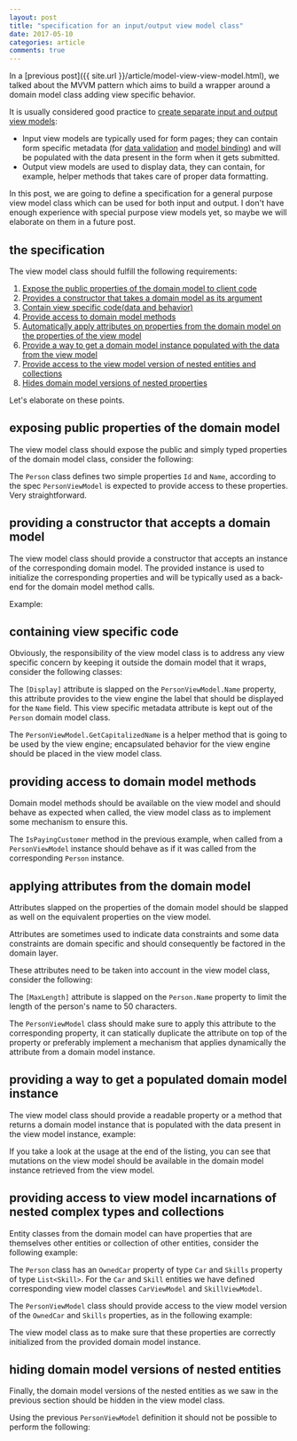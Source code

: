 ```yaml
---
layout: post
title: "specification for an input/output view model class"
date: 2017-05-10
categories: article
comments: true
---
```


In a [previous post]({{ site.url }}/article/model-view-view-model.html), we talked about the MVVM pattern which aims to build a wrapper around a domain model class adding view specific behavior.

It is usually considered good practice to [create separate input and output view models](https://maxtoroq.github.io/2012/07/patterns-for-aspnet-mvc-plugins-viewmodels.htmls): 

- Input view models are typically used for form pages; they can contain form specific metadata (for [data validation](https://docs.microsoft.com/en-us/aspnet/core/mvc/models/validation) and [model binding](https://docs.microsoft.com/en-us/aspnet/core/mvc/models/model-binding)) and will be populated with the data present in the form when it gets submitted.
- Output view models are used to display data, they can contain, for example, helper methods that takes care of proper data formatting.

In this post, we are going to define a specification for a general purpose view model class which can be used for both input and output. I don't have enough experience with special purpose view models yet, so maybe we will elaborate on them in a future post.

## the specification

The view model class should fulfill the following requirements:

1.	[Expose the public properties of the domain model to client code](#spec1)
2.	[Provides a constructor that takes a domain model as its argument](#spec2) 
3.	[Contain view specific code(data and behavior)](#spec3)
4.	[Provide access to domain model methods](#spec4)
5.	[Automatically apply attributes on properties from the domain model on the properties of the view model](#spec5)
6.	[Provide a way to get a domain model instance populated with the data from the view model](#spec6)
7.	[Provide access to the view model version of nested entities and collections](#spec7)
8.	[Hides domain model versions of nested properties](#spec8)

Let's elaborate on these points.

<h2 id="spec1">exposing public properties of the domain model</h2>

The view model class should expose the public and simply typed properties of the domain model class, consider the following:

<script src="https://gist.github.com/MissaouiChedy/d691a69db41237c3497149156f3b2173.js"></script>

The `Person` class defines two simple properties `Id` and `Name`, according to the spec `PersonViewModel` is expected to provide access to these properties. Very straightforward.

<h2 id="spec2">providing a constructor that accepts a domain model</h2>

The view model class should provide a constructor that accepts an instance of the corresponding domain model. The provided instance is used to initialize the corresponding properties and will be typically used as a back-end for the domain model method calls.

Example:
<script src="https://gist.github.com/MissaouiChedy/f3e0ed27ac6a3489d067ff80549e5516.js"></script>
<h2 id="spec3">containing view specific code</h2>

Obviously, the responsibility of the view model class is to address any view specific concern by keeping it outside the domain model that it wraps, consider the following classes:

<script src="https://gist.github.com/MissaouiChedy/d7bc3dc67214ccb2a33e032a28fe70e4.js"></script>

The `[Display]` attribute is slapped on the `PersonViewModel.Name` property, this attribute provides to the view engine the label that should be displayed for the `Name` field. This view specific metadata attribute is kept out of the `Person` domain model class.

The `PersonViewModel.GetCapitalizedName` is a helper method that is going to be used by the view engine; encapsulated behavior for the view engine should be placed in the view model class. 

<h2 id="spec4">providing access to domain model methods</h2>

Domain model methods should be available on the view model and should behave as expected when called, the view model class as to implement some mechanism to ensure this.

<script src="https://gist.github.com/MissaouiChedy/c753664ade0e2bdd4dadedfcd845ccc0.js"></script>

The `IsPayingCustomer` method in the previous example, when called from a `PersonViewModel` instance should behave as if it was called from the corresponding `Person` instance.

<h2 id="spec5">applying attributes from the domain model</h2>

Attributes slapped on the properties of the domain model should be slapped as well on the equivalent properties on the view model. 

Attributes are sometimes used to indicate data constraints and some data constraints are domain specific and should consequently be factored in the domain layer.

These attributes need to be taken into account in the view model class, consider the following:

<script src="https://gist.github.com/MissaouiChedy/51e35063b1faeb4fcf90b12d1b1bae7f.js"></script>

The `[MaxLength]` attribute is slapped on the `Person.Name` property to limit the length of the person's name to 50 characters.

The `PersonViewModel` class should make sure to apply this attribute to the corresponding property, it can statically duplicate the attribute on top of the property or preferably implement a mechanism that applies dynamically the attribute from a domain model instance. 

<h2 id="spec6">providing a way to get a populated domain model instance</h2>

The view model class should provide a readable property or a method that returns a domain model instance that is populated with the data present in the view model instance, example:

<script src="https://gist.github.com/MissaouiChedy/dbc03af3c4fb31dd8ab9f4d90f4aa092.js"></script>

If you take a look at the usage at the end of the listing, you can see that mutations on the view model should be available in the domain model instance retrieved from the view model.

<h2 id="spec7">providing access to view model incarnations of nested complex types and collections</h2>

Entity classes from the domain model can have properties that are themselves other entities or collection of other entities, consider the following example:

<script src="https://gist.github.com/MissaouiChedy/4dbb75bd2e691d92acbc43c2dff6733a.js"></script>

The `Person` class has an `OwnedCar` property of type `Car` and `Skills` property of type `List<Skill>`. For the `Car` and `Skill` entities we have defined corresponding view model classes `CarViewModel` and `SkillViewModel`.

The `PersonViewModel` class should provide access to the view model version of the `OwnedCar` and `Skills` properties, as in the following example:

<script src="https://gist.github.com/MissaouiChedy/f972a319acd51b74a154d4337bbae1e3.js"></script>

The view model class as to make sure that these properties are correctly initialized from the provided domain model instance.

<h2 id="spec8">hiding domain model versions of nested entities</h2>

Finally, the domain model versions of the nested entities as we saw in the previous section should be hidden in the view model class.

Using the previous `PersonViewModel` definition it should not be possible to perform the following:

<script src="https://gist.github.com/MissaouiChedy/9715f78fdf676b76d58b2601b151d98d.js"></script>

<span class="no-outline"><span>

